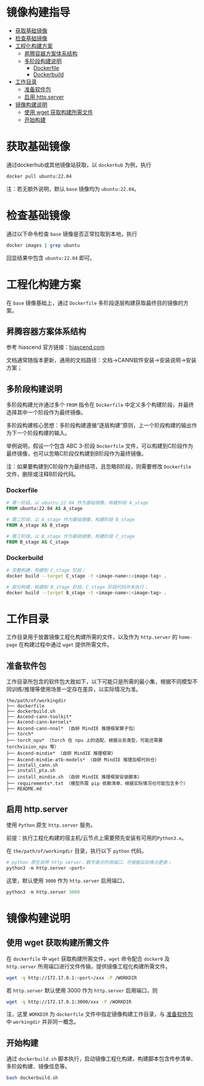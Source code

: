 # 镜像构建指导

- [获取基础镜像](#获取基础镜像)
- [检查基础镜像](#检查基础镜像)
- [工程化构建方案](#工程化构建方案)
  - [昇腾容器方案体系结构](#昇腾容器方案体系结构)
  - [多阶段构建说明](#多阶段构建说明)
    - [Dockerfile](#Dockerfile)
    - [Dockerbuild](#Dockerbuild)
- [工作目录](#工作目录)
  - [准备软件包](#准备软件包)
  - [启用 http.server](#启用-http.server)
- [镜像构建说明](#镜像构建说明)
  - [使用 wget 获取构建所需文件](#使用-wget-获取构建所需文件)
  - [开始构建](#开始构建)

# 获取基础镜像
通过dockerhub或其他镜像站获取，以 `dockerhub` 为例，执行
```sh
docker pull ubuntu:22.04
```
注：若无额外说明，默认 `base` 镜像均为 `ubuntu:22.04`。

# 检查基础镜像
通过以下命令检查 `base` 镜像是否正常拉取到本地，执行
```sh
docker images | grep ubuntu
```
回显结果中包含 `ubuntu:22.04` 即可。

# 工程化构建方案
在 `base` 镜像基础上，通过 `Dockerfile` 多阶段逐层构建获取最终目的镜像的方案。

## 昇腾容器方案体系结构
参考 hiascend 官方链接：[hiascend.com](https://www.hiascend.com/)

文档通常随版本更新，通用的文档路径：文档->CANN软件安装->安装说明->安装方案；

## 多阶段构建说明
多阶段构建允许通过多个 `FROM` 指令在 `Dockerfile` 中定义多个构建阶段，并最终选择其中一个阶段作为最终镜像。

多阶段构建核心思想：多阶段构建遵循“逐层构建”原则，上一个阶段构建的输出作为下一个阶段构建的输入。

举例说明，假设一个包含 ABC 3-阶段 `Dockerfile` 文件，可以构建到C阶段作为最终镜像，也可以忽略C阶段仅构建到B阶段作为最终镜像。

注：如果要构建到C阶段作为最终结项，且忽略B阶段，则需要修改 `Dockerfile` 文件，删除或注释B阶段代码。

### Dockerfile
```dockerfile
# 第一阶段，以 ubuntu:22.04 作为基础镜像，构建阶段 A_stage
FROM ubuntu:22.04 AS A_stage

# 第二阶段，以 A_stage 作为基础镜像，构建阶段 B_stage
FROM A_stage AS B_stage

# 第三阶段，以 B_stage 作为基础镜像，构建阶段 C_stage
FROM B_stage AS C_stage
```

### Dockerbuild
```sh
# 完整构建，构建到 C_stage 阶段；
docker build --target C_stage -t <image-name>:<image-tag> .

# 部分构建，构建到 B_stage 阶段，C_stage 阶段代码并未执行；
docker build --target B_stage -t <image-name>:<image-tag> .
```

# 工作目录
工作目录用于放置镜像工程化构建所需的文件，以及作为 `http.server` 的 `home-page` 在构建过程中通过 `wget` 提供所需文件。

## 准备软件包
工作目录所包含的软件包大致如下，以下可能只是所需的最小集，根据不同模型不同训练/推理等使用场景一定存在差异，以实际情况为准。
```
the/path/of/workingdir
├── dockerfile
├── dockerbuild.sh
├── Ascend-cann-toolkit*
├── Ascend-cann-kernels*
├── Ascend-cann-nnal* （自研 MindIE 推理框架算子包）
├── torch*
├── torch_npu* （torch 在 npu 上的适配，根据业务类型，可能还需要 torchvision_npu 等）
├── Ascend-mindie* （自研 MindIE 推理框架）
├── Ascend-mindie-atb-models* （自研 MindIE 推理加框代码仓）
├── install_cann.sh
├── install_pta.sh
├── install_mindie.sh （自研 MindIE 推理框架安装脚本）
├── requirements*.txt （模型所需 pip 依赖清单，根据实际情况也可能包含多个）
├── README.md
```

## 启用 http.server
使用 `Python` 原生 `http.server` 服务。

前提：执行工程化构建的宿主机/云节点上需要预先安装有可用的`Python3.x`。

在 `the/path/of/workingdir` 目录，执行以下 `python` 代码，
```python
# python 原生自带 http server，数字表示所用端口，可根据实际情况更换；
python3 -m http.server <port>
```
这里，默认使用 `3000` 作为 `http.server` 启用端口，
```python
python3 -m http.server 3000
```

# 镜像构建说明

## 使用 wget 获取构建所需文件
在 `dockerfile` 中 `wget` 获取构建所需文件，`wget` 命令配合 `docker0` 及 `http.server` 所用端口进行文件传输，提供镜像工程化构建所需文件。
```sh
wget -q http://172.17.0.1:<port>/xxx -P /WORKDIR
```
若 `http.server` 默认使用 3000 作为 `http.server` 启用端口，则
```sh
wget -q http://172.17.0.1:3000/xxx -P /WORKDIR
```
注，这里 `WORKDIR` 为 `dockerfile` 文件中指定镜像构建工作目录，与 [准备软件包](#准备软件包) 中 `workingdir` 并非同一概念。

## 开始构建
通过 `dockerbuild.sh` 脚本执行，启动镜像工程化构建，构建脚本包含传参清单、多阶段构建、镜像信息等。
```sh
bash dockerbuild.sh
```
